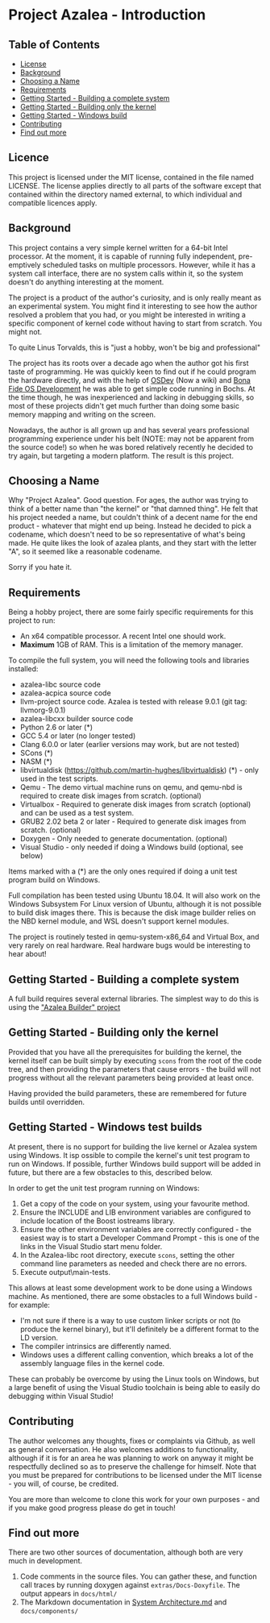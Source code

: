 # Project Azalea - Introduction

## Table of Contents

- [License](#license)
- [Background](#background)
- [Choosing a Name](#choosing-a-name)
- [Requirements](#requirements)
- [Getting Started - Building a complete system](#getting-started---building-a-complete-system)
- [Getting Started - Building only the kernel](#getting-started---building-only-the-kernel)
- [Getting Started - Windows build](#getting-started---windows-builds)
- [Contributing](#contributing)
- [Find out more](#find-out-more)

## Licence

This project is licensed under the MIT license, contained in the file named LICENSE. The license applies directly to
all parts of the software except that contained within the directory named external, to which individual and compatible
licences apply.

## Background

This project contains a very simple kernel written for a 64-bit Intel processor. At the moment, it is capable of
running fully independent, pre-emptively scheduled tasks on multiple processors. However, while it has a system call
interface, there are no system calls within it, so the system doesn't do anything interesting at the moment.

The project is a product of the author's curiosity, and is only really meant as an experimental system. You might find
it interesting to see how the author resolved a problem that you had, or you might be interested in writing a specific
component of kernel code without having to start from scratch. You might not.

To quite Linus Torvalds, this is "just a hobby, won't be big and professional"

The project has its roots over a decade ago when the author got his first taste of programming. He was quickly keen to
find out if he could program the hardware directly, and with the help of [OSDev](http://wiki.osdev.org/) (Now a wiki)
and [Bona Fide OS Development](http://www.osdever.net/tutorials/) he was able to get simple code running in Bochs. At
the time though, he was inexperienced and lacking in debugging skills, so most of these projects didn't get much
further than doing some basic memory mapping and writing on the screen.

Nowadays, the author is all grown up and has several years professional programming experience under his belt (NOTE:
may not be apparent from the source code!) so when he was bored relatively recently he decided to try again, but
targeting a modern platform. The result is this project.

## Choosing a Name

Why "Project Azalea". Good question. For ages, the author was trying to think of a better name than "the kernel" or
"that damned thing". He felt that his project needed a name, but couldn't think of a decent name for the end product -
whatever that might end up being. Instead he decided to pick a codename, which doesn't need to be so representative of
what's being made. He quite likes the look of azalea plants, and they start with the letter "A", so it seemed like a
reasonable codename.

Sorry if you hate it.

## Requirements

Being a hobby project, there are some fairly specific requirements for this project to run:

- An x64 compatible processor. A recent Intel one should work.
- **Maximum** 1GB of RAM. This is a limitation of the memory manager.

To compile the full system, you will need the following tools and libraries installed:
- azalea-libc source code
- azalea-acpica source code
- llvm-project source code. Azalea is tested with release 9.0.1 (git tag: llvmorg-9.0.1)
- azalea-libcxx builder source code
- Python 2.6 or later (*)
- GCC 5.4 or later (no longer tested)
- Clang 6.0.0 or later (earlier versions may work, but are not tested)
- SCons (*)
- NASM (*)
- libvirtualdisk (https://github.com/martin-hughes/libvirtualdisk) (*) - only used in the test scripts.
- Qemu - The demo virtual machine runs on qemu, and qemu-nbd is required to create disk images from scratch. (optional)
- Virtualbox - Required to generate disk images from scratch (optional) and can be used as a test system.
- GRUB2 2.02 beta 2 or later - Required to generate disk images from scratch. (optional)
- Doxygen - Only needed to generate documentation. (optional)
- Visual Studio - only needed if doing a Windows build (optional, see below)

Items marked with a (*) are the only ones required if doing a unit test program build on Windows.

Full compilation has been tested using Ubuntu 18.04. It will also work on the Windows Subsystem For Linux version of
Ubuntu, although it is not possible to build disk images there. This is because the disk image builder relies on the
NBD kernel module, and WSL doesn't support kernel modules.

The project is routinely tested in qemu-system-x86_64 and Virtual Box, and very rarely on real hardware. Real hardware
bugs would be interesting to hear about!

## Getting Started - Building a complete system

A full build requires several external libraries. The simplest way to do this is using the
["Azalea Builder" project](https://github.com/martin-hughes/azalea_builder)

## Getting Started - Building only the kernel

Provided that you have all the prerequisites for building the kernel, the kernel itself can be built simply by
executing `scons` from the root of the code tree, and then providing the parameters that cause errors - the build will
not progress without all the relevant parameters being provided at least once.

Having provided the build parameters, these are remembered for future builds until overridden.

## Getting Started - Windows test builds

At present, there is no support for building the live kernel or Azalea system using Windows. It isp ossible to compile
the kernel's unit test program to run on Windows. If possible, further Windows build support will be added in future,
but there are a few obstacles to this, described below.

In order to get the unit test program running on Windows:

1. Get a copy of the code on your system, using your favourite method.
2. Ensure the INCLUDE and LIB environment variables are configured to include location of the Boost iostreams library.
3. Ensure the other environment variables are correctly configured - the easiest way is to start a Developer Command
   Prompt - this is one of the links in the Visual Studio start menu folder.
4. In the Azalea-libc root directory, execute `scons`, setting the other command line parameters as needed and check
   there are no errors.
5. Execute output\main-tests.

This allows at least some development work to be done using a Windows machine. As mentioned, there are some obstacles
to a full Windows build - for example:

- I'm not sure if there is a way to use custom linker scripts or not (to produce the kernel binary), but it'll
  definitely be a different format to the LD version.
- The compiler intrinsics are differently named.
- Windows uses a different calling convention, which breaks a lot of the assembly language files in the kernel code.

These can probably be overcome by using the Linux tools on Windows, but a large benefit of using the Visual Studio
toolchain is being able to easily do debugging within Visual Studio!

## Contributing

The author welcomes any thoughts, fixes or complaints via Github, as well as general conversation. He also welcomes
additions to functionality, although if it is for an area he was planning to work on anyway it might be respectfully
declined so as to preserve the challenge for himself. Note that you must be prepared for contributions to be licensed
under the MIT license - you will, of course, be credited.

You are more than welcome to clone this work for your own purposes - and if you make good progress please do get in
touch!

## Find out more

There are two other sources of documentation, although both are very much in development.

1. Code comments in the source files. You can gather these, and function call traces by running doxygen against
`extras/Docs-Doxyfile`. The output appears in `docs/html/`
2. The Markdown documentation in [System Architecture.md](System%20Architecture.md) and `docs/components/`